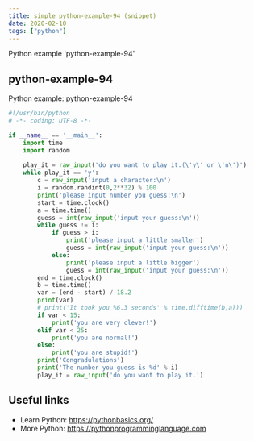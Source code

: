 ```yaml
---
title: simple python-example-94 (snippet)
date: 2020-02-10
tags: ["python"]
---
```

Python example 'python-example-94'


## python-example-94

Python example: python-example-94

```python
#!/usr/bin/python
# -*- coding: UTF-8 -*-

if __name__ == '__main__':
    import time
    import random
    
    play_it = raw_input('do you want to play it.(\'y\' or \'n\')')
    while play_it == 'y':
        c = raw_input('input a character:\n')
        i = random.randint(0,2**32) % 100
        print('please input number you guess:\n')
        start = time.clock()
        a = time.time()
        guess = int(raw_input('input your guess:\n'))
        while guess != i:
            if guess > i:
                print('please input a little smaller')
                guess = int(raw_input('input your guess:\n'))
            else:
                print('please input a little bigger')
                guess = int(raw_input('input your guess:\n'))
        end = time.clock()
        b = time.time()
        var = (end - start) / 18.2
        print(var)
        # print('It took you %6.3 seconds' % time.difftime(b,a)))
        if var < 15:
            print('you are very clever!')
        elif var < 25:
            print('you are normal!')
        else:
            print('you are stupid!')
        print('Congradulations')
        print('The number you guess is %d' % i)
        play_it = raw_input('do you want to play it.')


```

## Useful links

- Learn Python: https://pythonbasics.org/
- More Python: https://pythonprogramminglanguage.com
